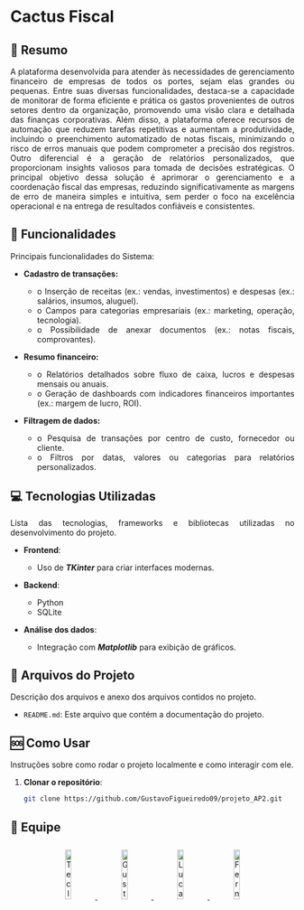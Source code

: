 # Cactus Fiscal

## 📄 Resumo

<div style="text-align: justify;">
A plataforma desenvolvida para atender às necessidades de gerenciamento financeiro de empresas de todos os portes, sejam elas grandes ou pequenas. Entre suas diversas funcionalidades, destaca-se a capacidade de monitorar de forma eficiente e prática os gastos provenientes de outros setores dentro da organização, promovendo uma visão clara e detalhada das finanças corporativas. Além disso, a plataforma oferece recursos de automação que reduzem tarefas repetitivas e aumentam a produtividade, incluindo o preenchimento automatizado de notas fiscais, minimizando o risco de erros manuais que podem comprometer a precisão dos registros. Outro diferencial é a geração de relatórios personalizados, que proporcionam insights valiosos para tomada de decisões estratégicas. O principal objetivo dessa solução é aprimorar o gerenciamento e a coordenação fiscal das empresas, reduzindo significativamente as margens de erro de maneira simples e intuitiva, sem perder o foco na excelência operacional e na entrega de resultados confiáveis e consistentes.
</div>

## 📌 Funcionalidades

<div style="text-align: justify;">
Principais funcionalidades do Sistema:
<div>

- **Cadastro de transações:**
    - o	Inserção de receitas (ex.: vendas, investimentos) e despesas (ex.: salários, insumos, aluguel).
    - o	Campos para categorias empresariais (ex.: marketing, operação, tecnologia).
    - o	Possibilidade de anexar documentos (ex.: notas fiscais, comprovantes).

- **Resumo financeiro:** 
    - o	Relatórios detalhados sobre fluxo de caixa, lucros e despesas mensais ou anuais.
    - o	Geração de dashboards com indicadores financeiros importantes (ex.: margem de lucro, ROI).

- **Filtragem de dados:** 
    - o	Pesquisa de transações por centro de custo, fornecedor ou cliente.
    - o	Filtros por datas, valores ou categorias para relatórios personalizados.

## 💻 Tecnologias Utilizadas

Lista das tecnologias, frameworks e bibliotecas utilizadas no desenvolvimento do projeto.

- **Frontend**:
  - Uso de ___TKinter___ para criar interfaces modernas.

- **Backend**:
  - Python
  - SQLite

- **Análise dos dados**:
  - Integração com ___Matplotlib___ para exibição de gráficos.

## 💾 Arquivos do Projeto

Descrição dos arquivos e anexo dos arquivos contidos no projeto.

- `README.md`: Este arquivo que contém a documentação do projeto.

## 🆘 Como Usar

Instruções sobre como rodar o projeto localmente e como interagir com ele.

1. **Clonar o repositório**:
   ```bash
   git clone https://github.com/GustavoFigueiredo09/projeto_AP2.git

## 👥 Equipe

<p align="center" width="100%">
    <a href="https://github.com/TeclaFernandes" target="_blank">
        <img width="15%" style="margin: 10px;" src="https://avatars.githubusercontent.com/u/115437392?v=4" alt="Tecla Fernandes">
    </a>
    <a href="https://github.com/GustavoFigueiredo09" target="_blank">
        <img width="15%" style="margin: 10px;" src="https://avatars.githubusercontent.com/u/165566226?v=4" alt="Gustavo Figueiredo">
    </a>
    <a href="https://github.com/Lukasoli15" target="_blank">
        <img width="15%" style="margin: 10px;" src="https://avatars.githubusercontent.com/u/191923505?v=4" alt="Lucas Oliveira">
    </a>
    <a href="https://github.com/Fernando4759" target="_blank">
        <img width="15%" style="margin: 10px;" src="https://avatars.githubusercontent.com/u/168605275?v=4" alt="Fernando Barbosa">
    </a>
</p>
